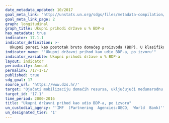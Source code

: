 ```yaml
---
date_metadata_updated: 10/2017
goal_meta_link: 'http://unstats.un.org/sdgs/files/metadata-compilation/Metadata-Goal-17.pdf'
goal_meta_link_page: 2
graph: longitudinal
graph_title: Ukupni prihodi države u % BDP-a
has_metadata: true
indicator: 17.1.1
indicator_definition: >-
  Ukupni porezi kao postotak bruto domaćeg proizvoda (BDP). U klasifikaciji OECD pojam "porezi" definira se kao obvezna nerevidirana plaćanja općoj državi. Definicija vlade slijedi sustav Sustava nacionalnih računa (SNA) za 2008. godinu. Važni dijelovi konceptualnog okvira SNAs i njegove definicije različitih sektora gospodarstva odrazili su se u klasifikaciji poreza OECD-a. Podaci se pretežno bilježe na obračunskoj osnovi. Podaci o poreznim prihodima bilježe se bez nadoknađivanja administrativnih troškova vezanih uz naplatu poreza. BDP također prati definiciju koja se koristi u SNA. Metodologija koja se koristi za sastavljanje interno usporedivih statistika prihoda OECD-a pomno je razvijena i profinjena kroz konzultacije s nacionalnim statističarima i donositeljima poreznih politika više od 40 godina. Ona se i dalje razvija.
indicator_name: "'Ukupni državni prihod kao udio BDP-a, po izvoru'"
indicator_variable: Ukupni prihodi države u % BDP-a
layout: indicator
periodicity: Annual
permalink: /17-1-1/
published: true
sdg_goal: 17
source_url: 'https://www.dzs.hr/'
target: "Ojačati mobilizaciju domaćih resursa, uključujući međunarodnu potporu zemljama u razvoju, kako bi se poboljšale domaće mogućnosti za prikupljanje poreza i drugih prihoda."
target_id: '17.1'
time_period: 2000-2016
title: "Ukupni državni prihod kao udio BDP-a, po izvoru"
un_custodial_agency: "'IMF  (Partnering  Agencies:OECD,  World  Bank)'"
un_designated_tier: '1'
---
```

